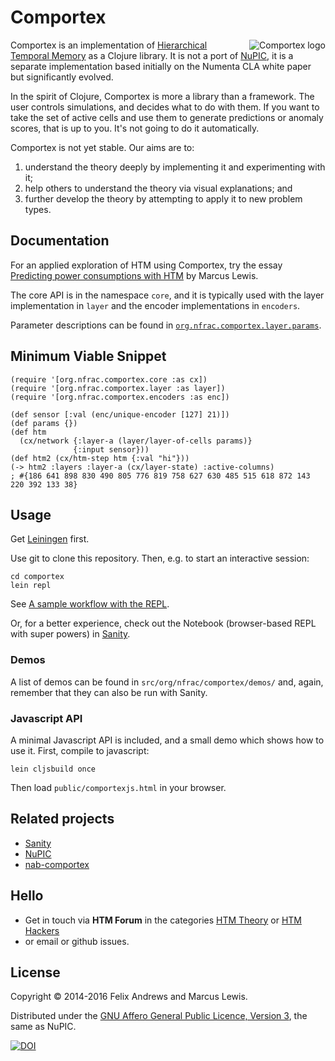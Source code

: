 # Comportex

<img src="https://raw.githubusercontent.com/htm-community/comportex/master/comportex-logo.png"
 alt="Comportex logo" align="right" />

Comportex is an implementation of
[Hierarchical Temporal Memory](http://numenta.org/#theory) as a
Clojure library. It is not a port of
[NuPIC](https://github.com/numenta/nupic/), it is a separate
implementation based initially on the Numenta CLA white paper but
significantly evolved.

In the spirit of Clojure, Comportex is more a library than a
framework. The user controls simulations, and decides what to do with
them. If you want to take the set of active cells and use them to
generate predictions or anomaly scores, that is up to you. It's not
going to do it automatically.

Comportex is not yet stable. Our aims are to:

1. understand the theory deeply by implementing it and experimenting with it;
2. help others to understand the theory via visual explanations; and
3. further develop the theory by attempting to apply it to new problem types.


## Documentation

For an applied exploration of HTM using Comportex, try the essay
[Predicting power consumptions with HTM](http://mrcslws.com/gorilla/?path=hotgym.clj)
by Marcus Lewis.

The core API is in the namespace `core`, and it is typically used with the layer
implementation in `layer` and the encoder implementations in `encoders`.

Parameter descriptions can be found in [`org.nfrac.comportex.layer.params`](https://github.com/htm-community/comportex/blob/master/src/org/nfrac/comportex/layer/params.cljc).


## Minimum Viable Snippet

```
(require '[org.nfrac.comportex.core :as cx])
(require '[org.nfrac.comportex.layer :as layer])
(require '[org.nfrac.comportex.encoders :as enc])

(def sensor [:val (enc/unique-encoder [127] 21)])
(def params {})
(def htm
  (cx/network {:layer-a (layer/layer-of-cells params)}
              {:input sensor}))
(def htm2 (cx/htm-step htm {:val "hi"}))
(-> htm2 :layers :layer-a (cx/layer-state) :active-columns)
; #{186 641 898 830 490 805 776 819 758 627 630 485 515 618 872 143 220 392 133 38}
```


## Usage

Get [Leiningen](http://leiningen.org/) first.

Use git to clone this repository. Then, e.g. to start an interactive session:

```
cd comportex
lein repl
```

See [A sample workflow with the
REPL](https://github.com/htm-community/comportex/wiki/A-sample-workflow-with-the-REPL).

Or, for a better experience, check out the Notebook (browser-based
REPL with super powers) in
[Sanity](https://github.com/htm-community/sanity/).


### Demos

A list of demos can be found in `src/org/nfrac/comportex/demos/` and, again, remember that they can also be run with Sanity.


### Javascript API

A minimal Javascript API is included, and a small demo which shows how to use it. First, compile to javascript:

```
lein cljsbuild once
```
Then load `public/comportexjs.html` in your browser.


## Related projects

* [Sanity](https://github.com/htm-community/sanity/)
* [NuPIC](https://github.com/numenta/nupic/)
* [nab-comportex](https://github.com/floybix/nab-comportex)


## Hello

* Get in touch via **HTM Forum** in the categories [HTM Theory](https://discourse.numenta.org/c/htm-theory) or [HTM Hackers](https://discourse.numenta.org/c/htm-hackers)
* or email or github issues.


## License

Copyright © 2014-2016 Felix Andrews and Marcus Lewis.

Distributed under the
[GNU Affero General Public Licence, Version 3](http://www.gnu.org/licenses/agpl-3.0.en.html),
the same as NuPIC.

[![DOI](https://zenodo.org/badge/19464/nupic-community/comportex.svg)](https://zenodo.org/badge/latestdoi/19464/nupic-community/comportex)

